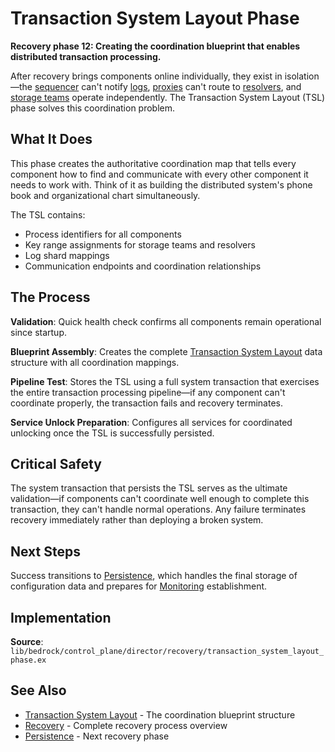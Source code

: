 # Transaction System Layout Phase

**Recovery phase 12: Creating the coordination blueprint that enables distributed transaction processing.**

After recovery brings components online individually, they exist in isolation—the [sequencer](../../components/control-plane/sequencer.md) can't notify [logs](../../components/data-plane/log.md), [proxies](../../components/control-plane/commit-proxy.md) can't route to [resolvers](../../components/control-plane/resolver.md), and [storage teams](../../components/data-plane/storage.md) operate independently. The Transaction System Layout (TSL) phase solves this coordination problem.

## What It Does

This phase creates the authoritative coordination map that tells every component how to find and communicate with every other component it needs to work with. Think of it as building the distributed system's phone book and organizational chart simultaneously.

The TSL contains:

- Process identifiers for all components
- Key range assignments for storage teams and resolvers  
- Log shard mappings
- Communication endpoints and coordination relationships

## The Process

**Validation**: Quick health check confirms all components remain operational since startup.

**Blueprint Assembly**: Creates the complete [Transaction System Layout](../../quick-reads/transaction-system-layout.md) data structure with all coordination mappings.

**Pipeline Test**: Stores the TSL using a full system transaction that exercises the entire transaction processing pipeline—if any component can't coordinate properly, the transaction fails and recovery terminates.

**Service Unlock Preparation**: Configures all services for coordinated unlocking once the TSL is successfully persisted.

## Critical Safety

The system transaction that persists the TSL serves as the ultimate validation—if components can't coordinate well enough to complete this transaction, they can't handle normal operations. Any failure terminates recovery immediately rather than deploying a broken system.

## Next Steps

Success transitions to [Persistence](persistence.md), which handles the final storage of configuration data and prepares for [Monitoring](monitoring.md) establishment.

## Implementation

**Source**: `lib/bedrock/control_plane/director/recovery/transaction_system_layout_phase.ex`

## See Also

- [Transaction System Layout](../../quick-reads/transaction-system-layout.md) - The coordination blueprint structure
- [Recovery](../recovery.md) - Complete recovery process overview  
- [Persistence](persistence.md) - Next recovery phase
